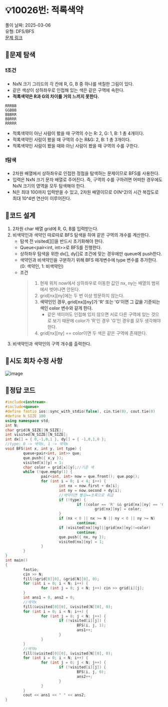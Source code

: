 # :bulb:10026번: 적록색약
풀이 날짜: 2025-03-06  
유형: DFS/BFS  
[문제 링크](https://www.acmicpc.net/problem/10026) 

## :pushpin:문제 탐색
### :heavy_exclamation_mark:조건
* NxN 크기 그리드의 각 칸에 R, G, B 중 하나를 색칠한 그림이 있다.  
* 같은 색상이 상하좌우로 인접해 있는 색은 같은 구역에 속한다.  
* **적록색약은 R과 G의 차이를 거의 느끼지 못한다.**

```
RRRBB
GGBBB
BBBRR
BBRRR
RRRRR
```
* 적록색약이 아닌 사람이 봤을 때 구역의 수는 R: 2, G: 1, B: 1 총 4개이다.
* 적록색약인 사람이 봤을 때 구역의 수는 R&G: 2, B: 1 총 3개이다.
* 적록색약인 사람이 봤을 때와 아닌 사람이 봤을 때 구역의 수를 구한다.

### :heavy_exclamation_mark:탐색
* 2차원 배열에서 상하좌우로 인접한 정점을 탐색하는 문제이므로 BFS를 사용한다.
* 입력은 NxN 크기 문자 배열로 주어진다. 즉, 구역의 수를 구하려면 어떠한 경우에도 NxN 크기의 영역을 모두 탐색해야 한다.
* N은 최대 100까지 입력받을 수 있고, 2차원 배열이므로 O(N^2)의 시간 복잡도로 최대 10^4번 연산이 이루어진다.

## :pushpin:코드 설계
1. 2차원 char 배열 grid에 R, G, B를 입력받는다.
2. 비색약인과 색약인 따로따로 BFS 탐색을 하여 같은 구역의 개수를 계산한다.
   + 탐색 전 visited[][]을 반드시 초기화해야 한다.
   + Queue<pair<int, int>>로 BFS를 진행한다.
   + 상하좌우 탐색을 위한 dx[], dy[]로 조건에 맞는 경우에만 queue에 push한다.
   + 색약인과 비색약인을 구분하기 위해 BFS 매개변수에 type 변수를 추가한다. (0: 색약인, 1: 비색약인)
   + 조건
     > 1. 현재 위치 now에서 상하좌우로 이동한 값인 nx, ny는 배열의 범위에서 벗어나면 안된다.  
     > 2. grid[nx][ny]에는 두 번 이상 방문하지 않는다.  
     > 3. **색약인인 경우, grid[nx][ny]가 'R' 또는 'G'이면 그 값을 기준되는 색인 color 변수와 같게 한다.**  
     >    - 같은 색이어도 인접해 있지 않으면 서로 다른 구역에 있는 것으로 보기 때문에 color가 'R'인 경우 'G'인 경우를 모두 생각해야 한다.  
     > 4. grid[nx][ny] == color이면 두 색은 같은 구역에 존재한다.  
4. 비색약인과 색약인의 구역 개수를 출력한다.  

## :pushpin:시도 회차 수정 사항
![image](https://github.com/user-attachments/assets/d9a7b9d0-7b2d-4402-a142-b915527c33dc)  

## :pushpin:정답 코드
``` c++
#include<iostream>
#include<queue>
#define fastio ios::sync_with_stdio(false), cin.tie(0), cout.tie(0)
#define N_SIZE 100
using namespace std;
int N;
char grid[N_SIZE][N_SIZE];
int visited[N_SIZE][N_SIZE];
int dx[] = { 0,-1,0,1 }, dy[] = { -1,0,1,0 };
//type: 0 -> 색약o, 1 -> 색약x
void BFS(int x, int y, int type) {
        queue<pair<int, int>> que;
        que.push({ x,y });
        visited[x][y] = 1;
        char color = grid[x][y];//기준 색
        while (!que.empty()) {
                pair<int, int> now = que.front(); que.pop();
                for (int i = 0; i < 4; i++) {
                        int nx = now.first + dx[i];
                        int ny = now.second + dy[i];
                        //색약이면 빨강==초록으로 취급
                        if (!type) {
                                if ((color == 'R' && grid[nx][ny] == 'G') || (color == 'G' && grid[nx][ny] == 'R'))
                                        grid[nx][ny] = color;
                        }
                        if (nx < 0 || nx >= N || ny < 0 || ny >= N)
                                continue;
                        if (visited[nx][ny]||grid[nx][ny]!=color)
                                continue;
                        que.push({ nx, ny });
                        visited[nx][ny] = 1;
                }
        }
}
int main()
{
        fastio;
        cin >> N;
        fill(&grid[0][0], &grid[N][0], 0);
        for (int i = 0; i < N; i++) {
                for (int j = 0; j < N; j++) cin >> grid[i][j];
        }
        int ans1 = 0, ans2 = 0;
        //색약x
        fill(&visited[0][0], &visited[N][0], 0);
        for (int i = 0; i < N; i++) {
                for (int j = 0; j < N; j++) {
                        if (!visited[i][j]) {
                                BFS(i, j, 1);
                                ans1++;
                        }
                }
        }
        //색약o
        fill(&visited[0][0], &visited[N][0], 0);
        for (int i = 0; i < N; i++) {
                for (int j = 0; j < N; j++) {
                        if (!visited[i][j]) {
                                BFS(i, j, 0);
                                ans2++;
                        }
                }
        }
        cout << ans1 << " " << ans2;
}
```
